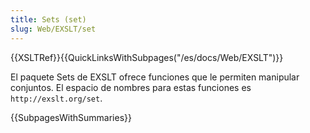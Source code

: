 ```yaml
---
title: Sets (set)
slug: Web/EXSLT/set
---
```


{{XSLTRef}}{{QuickLinksWithSubpages("/es/docs/Web/EXSLT")}}

El paquete Sets de EXSLT ofrece funciones que le permiten manipular conjuntos.
El espacio de nombres para estas funciones es `http://exslt.org/set`.

{{SubpagesWithSummaries}}
